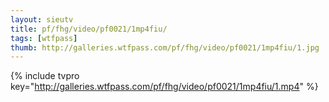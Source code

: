 ```yaml
--- 
layout: sieutv
title: pf/fhg/video/pf0021/1mp4fiu/
tags: [wtfpass]
thumb: http://galleries.wtfpass.com/pf/fhg/video/pf0021/1mp4fiu/1.jpg
---
```

{% include tvpro key="http://galleries.wtfpass.com/pf/fhg/video/pf0021/1mp4fiu/1.mp4" %} 
